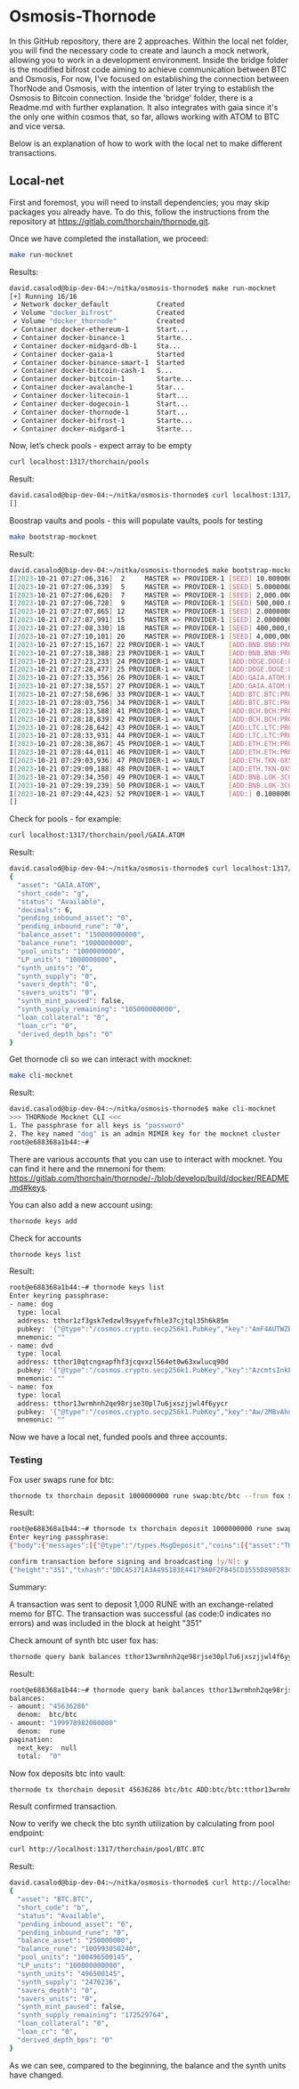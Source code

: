 # Osmosis-Thornode
In this GitHub repository, there are 2 approaches. Within the local net folder, you will find the necessary code to create and launch a mock network, allowing you to work in a development environment. Inside the bridge folder is the modified bifrost code aiming to achieve communication between BTC and Osmosis, For now, I've focused on establishing the connection between ThorNode and Osmosis, with the intention of later trying to establish the Osmosis to Bitcoin connection. Inside the 'bridge' folder, there is a Readme.md with further explanation.
It also integrates with gaia since it's the only one within cosmos that, so far, allows working with ATOM to BTC and vice versa.

Below is an explanation of how to work with the local net to make different transactions.

## Local-net

First and foremost, you will need to install dependencies; you may skip packages you already have. To do this, follow the instructions from the repository at https://gitlab.com/thorchain/thornode.git.

Once we have completed the installation, we proceed:
```sh
make run-mocknet
```
Results: 
```sh
david.casalod@bip-dev-04:~/nitka/osmosis-thornode$ make run-mocknet
[+] Running 16/16
 ✔ Network docker_default            Created                                0.2s 
 ✔ Volume "docker_bifrost"           Created                                0.0s 
 ✔ Volume "docker_thornode"          Created                                0.0s 
 ✔ Container docker-ethereum-1       Start...                               0.2s 
 ✔ Container docker-binance-1        Starte...                              0.2s 
 ✔ Container docker-midgard-db-1     Sta...                                 0.2s 
 ✔ Container docker-gaia-1           Started                                0.2s 
 ✔ Container docker-binance-smart-1  Started                                0.2s 
 ✔ Container docker-bitcoin-cash-1   S...                                   0.2s 
 ✔ Container docker-bitcoin-1        Starte...                              0.2s 
 ✔ Container docker-avalanche-1      Star...                                0.2s 
 ✔ Container docker-litecoin-1       Start...                               0.2s 
 ✔ Container docker-dogecoin-1       Start...                               0.2s 
 ✔ Container docker-thornode-1       Start...                               0.0s 
 ✔ Container docker-bifrost-1        Starte...                              0.0s 
 ✔ Container docker-midgard-1        Starte...                              0.0s 
```
Now, let’s check pools - expect array to be empty 
```sh
curl localhost:1317/thorchain/pools
```
Result:
```sh
david.casalod@bip-dev-04:~/nitka/osmosis-thornode$ curl localhost:1317/thorchain/pools
[]
```
Boostrap vaults and pools - this will populate vaults, pools for testing
```sh
make bootstrap-mocknet
```
Result:
```sh
david.casalod@bip-dev-04:~/nitka/osmosis-thornode$ make bootstrap-mocknet
I[2023-10-21 07:27:06,316]  2     MASTER => PROVIDER-1 [SEED] 10.00000000 BNB.BNB, 800.00000000 BNB.LOK-3C0
I[2023-10-21 07:27:06,339]  5     MASTER => PROVIDER-1 [SEED] 5.00000000 BTC.BTC
I[2023-10-21 07:27:06,620]  7     MASTER => PROVIDER-1 [SEED] 2,000.00000000 DOGE.DOGE
I[2023-10-21 07:27:06,728]  9     MASTER => PROVIDER-1 [SEED] 500,000.00000000 GAIA.ATOM
I[2023-10-21 07:27:07,865] 12     MASTER => PROVIDER-1 [SEED] 2.00000000 BCH.BCH
I[2023-10-21 07:27:07,991] 15     MASTER => PROVIDER-1 [SEED] 2.00000000 LTC.LTC
I[2023-10-21 07:27:08,330] 18     MASTER => PROVIDER-1 [SEED] 400,000,000,000.00000000 ETH.ETH
I[2023-10-21 07:27:10,101] 20     MASTER => PROVIDER-1 [SEED] 4,000,000,000,000.00000000 ETH.TKN-0X52C84043CD9C865236F11D9FC9F56AA003C1F922
I[2023-10-21 07:27:15,167] 22 PROVIDER-1 => VAULT      [ADD:BNB.BNB:PROVIDER-1] 1,000.00000000 THOR.RUNE
I[2023-10-21 07:27:18,388] 23 PROVIDER-1 => VAULT      [ADD:BNB.BNB:PROVIDER-1] 2.50000000 BNB.BNB
I[2023-10-21 07:27:23,233] 24 PROVIDER-1 => VAULT      [ADD:DOGE.DOGE:PROVIDER-1] 10.00000000 THOR.RUNE
I[2023-10-21 07:27:28,477] 25 PROVIDER-1 => VAULT      [ADD:DOGE.DOGE:PROVIDER-1] 1,500.00000000 DOGE.DOGE
I[2023-10-21 07:27:33,356] 26 PROVIDER-1 => VAULT      [ADD:GAIA.ATOM:PROVIDER-1] 10.00000000 THOR.RUNE
I[2023-10-21 07:27:38,557] 27 PROVIDER-1 => VAULT      [ADD:GAIA.ATOM:PROVIDER-1] 1,500.00000000 GAIA.ATOM
I[2023-10-21 07:27:58,696] 33 PROVIDER-1 => VAULT      [ADD:BTC.BTC:PROVIDER-1] 1,000.00000000 THOR.RUNE
I[2023-10-21 07:28:03,756] 34 PROVIDER-1 => VAULT      [ADD:BTC.BTC:PROVIDER-1] 2.50000000 BTC.BTC
I[2023-10-21 07:28:13,588] 41 PROVIDER-1 => VAULT      [ADD:BCH.BCH:PROVIDER-1] 500.00000000 THOR.RUNE
I[2023-10-21 07:28:18,839] 42 PROVIDER-1 => VAULT      [ADD:BCH.BCH:PROVIDER-1] 1.50000000 BCH.BCH
I[2023-10-21 07:28:28,642] 43 PROVIDER-1 => VAULT      [ADD:LTC.LTC:PROVIDER-1] 500.00000000 THOR.RUNE
I[2023-10-21 07:28:33,931] 44 PROVIDER-1 => VAULT      [ADD:LTC.LTC:PROVIDER-1] 1.50000000 LTC.LTC
I[2023-10-21 07:28:38,867] 45 PROVIDER-1 => VAULT      [ADD:ETH.ETH:PROVIDER-1] 500.00000000 THOR.RUNE
I[2023-10-21 07:28:44,011] 46 PROVIDER-1 => VAULT      [ADD:ETH.ETH:PROVIDER-1] 4,000,000,000.00000000 ETH.ETH
I[2023-10-21 07:29:03,936] 47 PROVIDER-1 => VAULT      [ADD:ETH.TKN-0X52C84043CD9C865236F11D9FC9F56AA003C1F922:PROVIDER-1] 500.00000000 THOR.RUNE
I[2023-10-21 07:29:09,188] 48 PROVIDER-1 => VAULT      [ADD:ETH.TKN-0X52C84043CD9C865236F11D9FC9F56AA003C1F922:PROVIDER-1] 40,000,000,000.00000000 ETH.TKN-0X52C84043CD9C865236F11D9FC9F56AA003C1F922
I[2023-10-21 07:29:34,350] 49 PROVIDER-1 => VAULT      [ADD:BNB.LOK-3C0:PROVIDER-1] 400.00000000 BNB.LOK-3C0
I[2023-10-21 07:29:39,239] 50 PROVIDER-1 => VAULT      [ADD:BNB.LOK-3C0:PROVIDER-1] 500.00000000 THOR.RUNE
I[2023-10-21 07:29:44,423] 52 PROVIDER-1 => VAULT      [ADD:] 0.10000000 BNB.BNB
[]
```

Check for pools - for example: 
```sh
curl localhost:1317/thorchain/pool/GAIA.ATOM
```
Result:
```sh
david.casalod@bip-dev-04:~/nitka/osmosis-thornode$ curl localhost:1317/thorchain/pool/GAIA.ATOM
{
  "asset": "GAIA.ATOM",
  "short_code": "g",
  "status": "Available",
  "decimals": 6,
  "pending_inbound_asset": "0",
  "pending_inbound_rune": "0",
  "balance_asset": "150000000000",
  "balance_rune": "1000000000",
  "pool_units": "1000000000",
  "LP_units": "1000000000",
  "synth_units": "0",
  "synth_supply": "0",
  "savers_depth": "0",
  "savers_units": "0",
  "synth_mint_paused": false,
  "synth_supply_remaining": "105000000000",
  "loan_collateral": "0",
  "loan_cr": "0",
  "derived_depth_bps": "0"
}
```

Get thornode cli so we can interact with mocknet:
```sh
make cli-mocknet
```
Result:
```sh
david.casalod@bip-dev-04:~/nitka/osmosis-thornode$ make cli-mocknet
>>> THORNode Mocknet CLI <<<
1. The passphrase for all keys is "password"
2. The key named "dog" is an admin MIMIR key for the mocknet cluster
root@e688368a1b44:~# 
```
There are various accounts that you can use to interact with mocknet.
You can find it here and the mnemoni for them: https://gitlab.com/thorchain/thornode/-/blob/develop/build/docker/README.md#keys.

You can also add a new account using: 
```sh
thornode keys add 
```
Check for accounts 
```sh
thornode keys list
```
Result:
```sh
root@e688368a1b44:~# thornode keys list
Enter keyring passphrase:
- name: dog
  type: local
  address: tthor1zf3gsk7edzwl9syyefvfhle37cjtql35h6k85m
  pubkey: '{"@type":"/cosmos.crypto.secp256k1.PubKey","key":"AmF4AUTWZEUSBtgqiR5n2Lgic/Yrr1mWupMo5TAubNRO"}'
  mnemonic: ""
- name: dvd
  type: local
  address: tthor10qtcngxapfhf3jcqvxzl564et0w63xwlucq90d
  pubkey: '{"@type":"/cosmos.crypto.secp256k1.PubKey","key":"AzcmtsInkEuu6T2ZLgJAUxjAzfX9iDrgN1SaljIZbtBJ"}'
  mnemonic: ""
- name: fox
  type: local
  address: tthor13wrmhnh2qe98rjse30pl7u6jxszjjwl4f6yycr
  pubkey: '{"@type":"/cosmos.crypto.secp256k1.PubKey","key":"Aw/2MBvAhnLEifCInxlpTjCXxV0I/nE8pI5jNI+Zblx6"}'
  mnemonic: ""
```

Now we have a local net, funded pools and three accounts.

### Testing
Fox user swaps rune for btc:
```sh
thornode tx thorchain deposit 1000000000 rune swap:btc/btc --from fox $TX_FLAGS
```
Result: 
```sh
root@e688368a1b44:~# thornode tx thorchain deposit 1000000000 rune swap:btc/btc --from fox $TX_FLAGS
Enter keyring passphrase:
{"body":{"messages":[{"@type":"/types.MsgDeposit","coins":[{"asset":"THOR.RUNE","amount":"1000000000","decimals":"0"}],"memo":"swap:btc/btc","signer":"tthor13wrmhnh2qe98rjse30pl7u6jxszjjwl4f6yycr"}],"memo":"","timeout_height":"0","extension_options":[],"non_critical_extension_options":[]},"auth_info":{"signer_infos":[],"fee":{"amount":[],"gas_limit":"200000","payer":"","granter":""}},"signatures":[]}

confirm transaction before signing and broadcasting [y/N]: y
{"height":"351","txhash":"DDCA5371A3A495183E44179A0F2FB45CD1555D898583C5CC41353D27E20B1E66","codespace":"","code":0,"data":"0A130A112F74797065732E4D73674465706F736974","raw_log":"[{\"events\":[{\"type\":\"coin_received\",\"attributes\":[{\"key\":\"receiver\",\"value\":\"tthor1g98cy3n9mmjrpn0sxmn63lztelera37nrytwp2\"},{\"key\":\"amount\",\"value\":\"1000000000rune\"}]},{\"type\":\"coin_spent\",\"attributes\":[{\"key\":\"spender\",\"value\":\"tthor13wrmhnh2qe98rjse30pl7u6jxszjjwl4f6yycr\"},{\"key\":\"amount\",\"value\":\"1000000000rune\"}]},{\"type\":\"message\",\"attributes\":[{\"key\":\"action\",\"value\":\"deposit\"},{\"key\":\"sender\",\"value\":\"tthor13wrmhnh2qe98rjse30pl7u6jxszjjwl4f6yycr\"}]},{\"type\":\"transfer\",\"attributes\":[{\"key\":\"recipient\",\"value\":\"tthor1g98cy3n9mmjrpn0sxmn63lztelera37nrytwp2\"},{\"key\":\"sender\",\"value\":\"tthor13wrmhnh2qe98rjse30pl7u6jxszjjwl4f6yycr\"},{\"key\":\"amount\",\"value\":\"1000000000rune\"}]}]}]","logs":[{"msg_index":0,"log":"","events":[{"type":"coin_received","attributes":[{"key":"receiver","value":"tthor1g98cy3n9mmjrpn0sxmn63lztelera37nrytwp2"},{"key":"amount","value":"1000000000rune"}]},{"type":"coin_spent","attributes":[{"key":"spender","value":"tthor13wrmhnh2qe98rjse30pl7u6jxszjjwl4f6yycr"},{"key":"amount","value":"1000000000rune"}]},{"type":"message","attributes":[{"key":"action","value":"deposit"},{"key":"sender","value":"tthor13wrmhnh2qe98rjse30pl7u6jxszjjwl4f6yycr"}]},{"type":"transfer","attributes":[{"key":"recipient","value":"tthor1g98cy3n9mmjrpn0sxmn63lztelera37nrytwp2"},{"key":"sender","value":"tthor13wrmhnh2qe98rjse30pl7u6jxszjjwl4f6yycr"},{"key":"amount","value":"1000000000rune"}]}]}],"info":"","gas_wanted":"0","gas_used":"156763","tx":null,"timestamp":"","events":[{"type":"tx","attributes":[{"key":"ZmVl","value":"","index":true}]},{"type":"coin_spent","attributes":[{"key":"c3BlbmRlcg==","value":"dHRob3IxM3dybWhuaDJxZTk4cmpzZTMwcGw3dTZqeHN6amp3bDRmNnl5Y3I=","index":true},{"key":"YW1vdW50","value":"MjAwMDAwMHJ1bmU=","index":true}]},{"type":"coin_received","attributes":[{"key":"cmVjZWl2ZXI=","value":"dHRob3IxZGhleWNkZXZxMzlxbGt4czJhNnd1dXp5bjRhcXhodmUzaGhtbHc=","index":true},{"key":"YW1vdW50","value":"MjAwMDAwMHJ1bmU=","index":true}]},{"type":"transfer","attributes":[{"key":"cmVjaXBpZW50","value":"dHRob3IxZGhleWNkZXZxMzlxbGt4czJhNnd1dXp5bjRhcXhodmUzaGhtbHc=","index":true},{"key":"c2VuZGVy","value":"dHRob3IxM3dybWhuaDJxZTk4cmpzZTMwcGw3dTZqeHN6amp3bDRmNnl5Y3I=","index":true},{"key":"YW1vdW50","value":"MjAwMDAwMHJ1bmU=","index":true}]},{"type":"message","attributes":[{"key":"c2VuZGVy","value":"dHRob3IxM3dybWhuaDJxZTk4cmpzZTMwcGw3dTZqeHN6amp3bDRmNnl5Y3I=","index":true}]},{"type":"tx","attributes":[{"key":"YWNjX3NlcQ==","value":"dHRob3IxM3dybWhuaDJxZTk4cmpzZTMwcGw3dTZqeHN6amp3bDRmNnl5Y3IvMA==","index":true}]},{"type":"tx","attributes":[{"key":"c2lnbmF0dXJl","value":"R0ZueVUydEViN2NQSmlXaVlyalZaR09CaS9XY1pwZ0ZIQW85eTVoT3E1NDFMbHJKQlVnUEdHK21hUU5PRVVqbDVGdjY4dHBPdmZLMnpLY2plbVhtOFE9PQ==","index":true}]},{"type":"message","attributes":[{"key":"YWN0aW9u","value":"ZGVwb3NpdA==","index":true}]},{"type":"coin_spent","attributes":[{"key":"c3BlbmRlcg==","value":"dHRob3IxM3dybWhuaDJxZTk4cmpzZTMwcGw3dTZqeHN6amp3bDRmNnl5Y3I=","index":true},{"key":"YW1vdW50","value":"MTAwMDAwMDAwMHJ1bmU=","index":true}]},{"type":"coin_received","attributes":[{"key":"cmVjZWl2ZXI=","value":"dHRob3IxZzk4Y3kzbjltbWpycG4wc3htbjYzbHp0ZWxlcmEzN25yeXR3cDI=","index":true},{"key":"YW1vdW50","value":"MTAwMDAwMDAwMHJ1bmU=","index":true}]},{"type":"transfer","attributes":[{"key":"cmVjaXBpZW50","value":"dHRob3IxZzk4Y3kzbjltbWpycG4wc3htbjYzbHp0ZWxlcmEzN25yeXR3cDI=","index":true},{"key":"c2VuZGVy","value":"dHRob3IxM3dybWhuaDJxZTk4cmpzZTMwcGw3dTZqeHN6amp3bDRmNnl5Y3I=","index":true},{"key":"YW1vdW50","value":"MTAwMDAwMDAwMHJ1bmU=","index":true}]},{"type":"message","attributes":[{"key":"c2VuZGVy","value":"dHRob3IxM3dybWhuaDJxZTk4cmpzZTMwcGw3dTZqeHN6amp3bDRmNnl5Y3I=","index":true}]}]}
```
Summary:

A transaction was sent to deposit 1,000 RUNE with an exchange-related memo for BTC. The transaction was successful (as code:0 indicates no errors) and was included in the block at height "351"

Check amount of synth btc user fox has:
```sh
thornode query bank balances tthor13wrmhnh2qe98rjse30pl7u6jxszjjwl4f6yycr
```
Result:
```sh
root@e688368a1b44:~# thornode query bank balances tthor13wrmhnh2qe98rjse30pl7u6jxszjjwl4f6yycr
balances:
- amount: "45636286"
  denom:  btc/btc
- amount: "199978982000000"
  denom:  rune
pagination:
  next_key:  null
  total:  "0"
```

Now fox deposits btc into vault:

```sh
thornode tx thorchain deposit 45636286 btc/btc ADD:btc/btc:tthor13wrmhnh2qe98rjse30pl7u6jxszjjwl4f6yycr --from fox  $TX_FLAGS
```
Result confirmed transaction.

Now to verify we check the btc synth utilization by calculating from pool endpoint: 

```sh
curl http://localhost:1317/thorchain/pool/BTC.BTC
```
Result:
```sh
david.casalod@bip-dev-04:~/nitka/osmosis-thornode$ curl http://localhost:1317/thorchain/pool/BTC.BTCC
{
  "asset": "BTC.BTC",
  "short_code": "b",
  "status": "Available",
  "pending_inbound_asset": "0",
  "pending_inbound_rune": "0",
  "balance_asset": "250000000",
  "balance_rune": "100993050240",
  "pool_units": "100496500145",
  "LP_units": "100000000000",
  "synth_units": "496500145",
  "synth_supply": "2470236",
  "savers_depth": "0",
  "savers_units": "0",
  "synth_mint_paused": false,
  "synth_supply_remaining": "172529764",
  "loan_collateral": "0",
  "loan_cr": "0",
  "derived_depth_bps": "0"
}
```
As we can see, compared to the beginning, the balance and the synth units have changed.